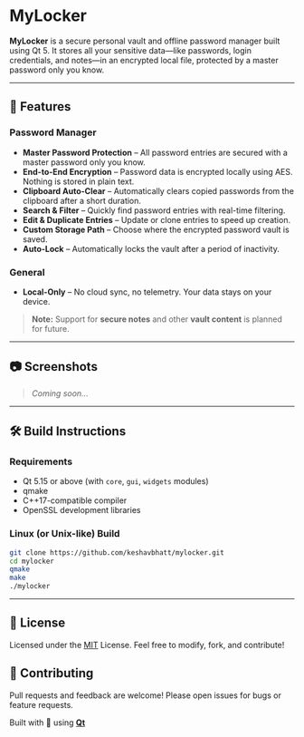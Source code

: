 # MyLocker

**MyLocker** is a secure personal vault and offline password manager built using Qt 5. It stores all your sensitive data—like passwords, login credentials, and notes—in an encrypted local file, protected by a master password only you know.

---

## 🔐 Features

### Password Manager

- **Master Password Protection** – All password entries are secured with a master password only you know.
- **End-to-End Encryption** – Password data is encrypted locally using AES. Nothing is stored in plain text.
- **Clipboard Auto-Clear** – Automatically clears copied passwords from the clipboard after a short duration.
- **Search & Filter** – Quickly find password entries with real-time filtering.
- **Edit & Duplicate Entries** – Update or clone entries to speed up creation.
- **Custom Storage Path** – Choose where the encrypted password vault is saved.
- **Auto-Lock** – Automatically locks the vault after a period of inactivity.

### General

- **Local-Only** – No cloud sync, no telemetry. Your data stays on your device.

> **Note:** Support for **secure notes** and other **vault content** is planned for future.

---

## 📷 Screenshots

> _Coming soon..._

---

## 🛠️ Build Instructions

### Requirements

- Qt 5.15 or above (with `core`, `gui`, `widgets` modules)
- qmake
- C++17-compatible compiler
- OpenSSL development libraries

### Linux (or Unix-like) Build

```bash
git clone https://github.com/keshavbhatt/mylocker.git
cd mylocker
qmake
make
./mylocker
```
---

## 📄 License

Licensed under the [MIT](https://github.com/keshavbhatt/mylocker/blob/main/LICENSE) License.
Feel free to modify, fork, and contribute!

## 🤝 Contributing

Pull requests and feedback are welcome! Please open issues for bugs or feature requests.


Built with 💙 using **[Qt](https://www.qt.io/)**
